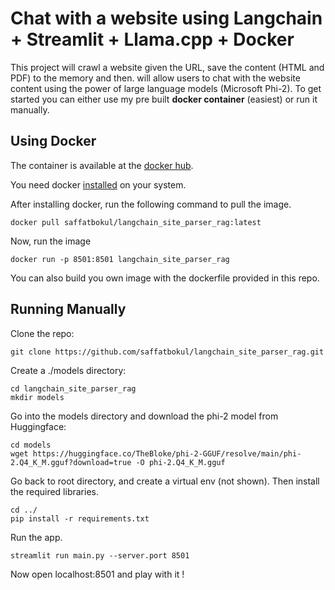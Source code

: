 
# Chat with a website using Langchain + Streamlit + Llama.cpp + Docker

This project will crawl a website given the URL, save the content (HTML and PDF) to the memory and then. will allow users to chat with the website content using the power of large language models (Microsoft Phi-2). To get started you can either use my pre built **docker container** (easiest) or run it manually.

## Using Docker

The container is available at the [docker hub](https://hub.docker.com/layers/saffatbokul/langchain_site_parser_rag/latest/images/sha256-693cd1e7a3a816e08a4f5a54a5236d2ad1dc849145334ac67194a7fc98477fff?context=explore).

You need docker [installed](https://docs.docker.com/engine/install/ubuntu/) on your system.

After installing docker, run the following command to pull the image.

```
docker pull saffatbokul/langchain_site_parser_rag:latest
```
Now, run the image
```
docker run -p 8501:8501 langchain_site_parser_rag
```
You can also build you own image with the dockerfile provided in this repo.

## Running Manually

Clone the repo:

```
git clone https://github.com/saffatbokul/langchain_site_parser_rag.git
```
Create a ./models directory:
```
cd langchain_site_parser_rag
mkdir models
```
Go into the models directory and download the phi-2 model from Huggingface:
```
cd models
wget https://huggingface.co/TheBloke/phi-2-GGUF/resolve/main/phi-2.Q4_K_M.gguf?download=true -O phi-2.Q4_K_M.gguf
```
Go back to root directory, and create a virtual env (not shown). Then install the required libraries.

```
cd ../
pip install -r requirements.txt
```
Run the app.
```
streamlit run main.py --server.port 8501
```
Now open localhost:8501 and play with it !